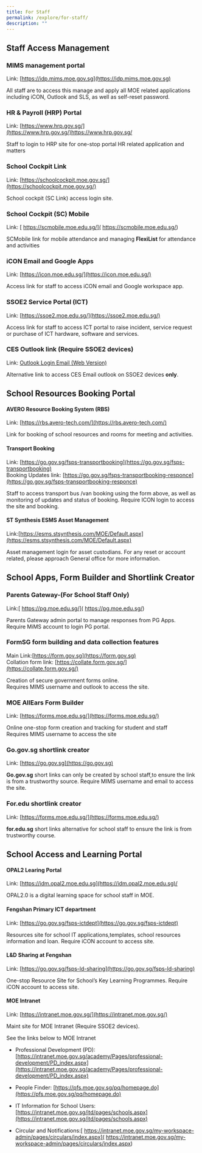 ```yaml
---
title: For Staff
permalink: /explore/for-staff/
description: ""
---
```

## Staff Access Management 

### MIMS management portal

Link:  [https://idp.mims.moe.gov.sg](https://idp.mims.moe.gov.sg)

All staff are to access this manage and apply all MOE related applications including iCON, Outlook and SLS, as well as self-reset password.


### HR &amp; Payroll (HRP) Portal

Link:  [https://www.hrp.gov.sg/](https://www.hrp.gov.sg/)https://www.hrp.gov.sg/

Staff to login to HRP site for one-stop portal HR related application and matters

### School Cockpit Link

Link:  [https://schoolcockpit.moe.gov.sg/](https://schoolcockpit.moe.gov.sg/)

School cockpit (SC Link) access login site.

### School Cockpit (SC) Mobile

Link: [ https://scmobile.moe.edu.sg/]( https://scmobile.moe.edu.sg/)

SCMobile link for mobile attendance and managing **FlexiList** for attendance and activities

### iCON Email and Google Apps

Link:  [https://icon.moe.edu.sg/](https://icon.moe.edu.sg/)

Access link for staff to access iCON email and Google workspace app.

### SSOE2 Service Portal (ICT)

Link:  [https://ssoe2.moe.edu.sg/](https://ssoe2.moe.edu.sg/)

Access link for staff to access ICT portal to raise incident, service request or purchase of ICT hardware, software and services.

### CES Outlook link (Require SSOE2 devices)

Link: [Outlook Login Email (Web Version)](https://schools.gov.sg/owa/auth/logon.aspx?replaceCurrent=1&amp;url=https%3a%2f%2fschools.gov.sg%2fow)

Alternative link to access CES Email outlook on SSOE2 devices **only**.

## School Resources Booking Portal

#### AVERO Resource Booking System (RBS)

Link: [https://rbs.avero-tech.com/](https://rbs.avero-tech.com/)

Link for booking of school resources and rooms for meeting and activities.

#### Transport Booking 

Link: [https://go.gov.sg/fsps-transportbooking](https://go.gov.sg/fsps-transportbooking)
<br> Booking Updates link: [https://go.gov.sg/fsps-transportbooking-responce](https://go.gov.sg/fsps-transportbooking-responce)

Staff to access transport bus /van booking using the form above, as well as monitoring of updates and status of booking.
Require ICON login to access the site and booking.

#### ST Synthesis ESMS Asset Management

Link:[https://esms.stsynthesis.com/MOE/Default.aspx](https://esms.stsynthesis.com/MOE/Default.aspx)

Asset management login for asset custodians. For any reset or account related, please approach General office for more information.

## School Apps, Form Builder and Shortlink Creator

### Parents Gateway-(For School Staff Only)

Link:[ https://pg.moe.edu.sg/]( https://pg.moe.edu.sg/)

Parents Gateway admin portal to manage responses from PG Apps.
<br>Require MiMS account to login PG portal.

### FormSG  form building and data collection features

Main Link:[https://form.gov.sg](https://form.gov.sg)
<br>Collation form link: [https://collate.form.gov.sg/](https://collate.form.gov.sg/)

Creation of secure government forms online. 
<br> Requires MIMS username and outlook to access the site.

### MOE AllEars Form Builder

Link: [https://forms.moe.edu.sg/](https://forms.moe.edu.sg/)

Online one-stop form creation and tracking for student and staff
<br>Requires MIMS username  to access the site

### Go.gov.sg shortlink creator

Link: [https://go.gov.sg](https://go.gov.sg)

**Go.gov.sg**&nbsp;short links can only be created by school staff,to ensure the link is from a trustworthy source. Require MIMS username and email to access the site.

### For.edu shortlink creator 

Link: [https://forms.moe.edu.sg/](https://forms.moe.edu.sg/)

**for.edu.sg**&nbsp;short links alternative for school staff to ensure the link is from trustworthy course. 


## School Access and Learning Portal

####  OPAL2  Learing Portal
Link: [https://idm.opal2.moe.edu.sg](https://idm.opal2.moe.edu.sg)/

OPAL2.0 is a digital learning space for school staff in MOE.

####  Fengshan Primary ICT department
Link: [https://go.gov.sg/fsps-ictdept](https://go.gov.sg/fsps-ictdept)

Resources site for school IT applications,templates, school resources information and loan. Require iCON account to access site.

#### L&amp;D Sharing at Fengshan

Link: [https://go.gov.sg/fsps-ld-sharing](https://go.gov.sg/fsps-ld-sharing)

One-stop Resource Site for School’s Key Learning Programmes. Require iCON account to access site.

#### MOE Intranet 

Link: [https://intranet.moe.gov.sg/](https://intranet.moe.gov.sg/)

Maint site for MOE Intranet (Require SSOE2 devices).

See the links below to  MOE Intranet 

* Professional Development (PD): [https://intranet.moe.gov.sg/academy/Pages/professional-development/PD_index.aspx](https://intranet.moe.gov.sg/academy/Pages/professional-development/PD_index.aspx)

* People Finder: [https://pfs.moe.gov.sg/pq/homepage.do](https://pfs.moe.gov.sg/pq/homepage.do)

* IT Information for School Users: [https://intranet.moe.gov.sg/itd/pages/schools.aspx](https://intranet.moe.gov.sg/itd/pages/schools.aspx)

* Circular and Notifications:[ https://intranet.moe.gov.sg/my-workspace-admin/pages/circulars/index.aspx]( https://intranet.moe.gov.sg/my-workspace-admin/pages/circulars/index.aspx)